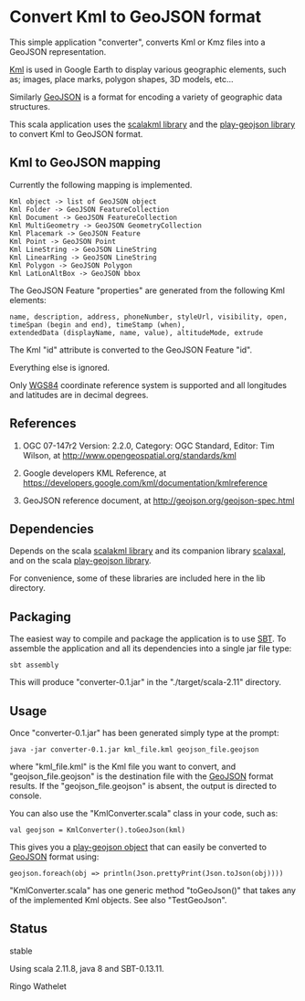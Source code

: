 # Convert Kml to GeoJSON format 

This simple application "converter", converts Kml or Kmz files into a GeoJSON representation. 

[Kml](https://developers.google.com/kml/documentation/kmlreference) is used in Google Earth to display 
various geographic elements, such as; images, place marks, polygon shapes, 3D models, etc...

Similarly [GeoJSON](http://geojson.org/) is a format for encoding a variety of geographic data structures.

This scala application uses the [scalakml library](https://github.com/workingDog/scalakml) and 
the [play-geojson library](https://github.com/jroper/play-geojson) to convert Kml to GeoJSON format.
 
## Kml to GeoJSON mapping

Currently the following mapping is implemented.

    Kml object -> list of GeoJSON object
    Kml Folder -> GeoJSON FeatureCollection
    Kml Document -> GeoJSON FeatureCollection
    Kml MultiGeometry -> GeoJSON GeometryCollection
    Kml Placemark -> GeoJSON Feature
    Kml Point -> GeoJSON Point
    Kml LineString -> GeoJSON LineString
    Kml LinearRing -> GeoJSON LineString
    Kml Polygon -> GeoJSON Polygon
    Kml LatLonAltBox -> GeoJSON bbox

The GeoJSON Feature "properties" are generated from the following Kml elements:

    name, description, address, phoneNumber, styleUrl, visibility, open, 
    timeSpan (begin and end), timeStamp (when),
    extendedData (displayName, name, value), altitudeMode, extrude
 
The Kml "id" attribute is converted to the GeoJSON Feature "id".

Everything else is ignored.
 
Only [WGS84](https://en.wikipedia.org/wiki/World_Geodetic_System) coordinate reference system 
is supported and all longitudes and latitudes are in decimal degrees.
 
## References
 
1) OGC 07-147r2 Version: 2.2.0, Category: OGC Standard, Editor: Tim Wilson, at http://www.opengeospatial.org/standards/kml

2) Google developers KML Reference, at https://developers.google.com/kml/documentation/kmlreference

3) GeoJSON reference document, at http://geojson.org/geojson-spec.html

## Dependencies

Depends on the scala [scalakml library](https://github.com/workingDog/scalakml)
and its companion library [scalaxal](https://github.com/workingDog/scalaxal), 
and on the scala [play-geojson library](https://github.com/jroper/play-geojson).

For convenience, some of these libraries are included here in the lib directory.

## Packaging

The easiest way to compile and package the application is to use [SBT](http://www.scala-sbt.org/).
To assemble the application and all its dependencies into a single jar file type:

    sbt assembly

This will produce "converter-0.1.jar" in the "./target/scala-2.11" directory.

## Usage

Once "converter-0.1.jar" has been generated simply type at the prompt:
 
    java -jar converter-0.1.jar kml_file.kml geojson_file.geojson
 
where "kml_file.kml" is the Kml file you want to convert, and "geojson_file.geojson" is the destination file 
with the [GeoJSON](http://geojson.org/) format results. If the "geojson_file.geojson" is absent, the output is directed to console.
 
You can also use the "KmlConverter.scala" class in your code, such as: 

    val geojson = KmlConverter().toGeoJson(kml)
    
This gives you a [play-geojson object](https://github.com/jroper/play-geojson) that 
can easily be converted to [GeoJSON](http://geojson.org/) format using:
  
    geojson.foreach(obj => println(Json.prettyPrint(Json.toJson(obj))))
  
"KmlConverter.scala" has one generic method "toGeoJson()" that takes any of the implemented Kml objects. 
See also "TestGeoJson".

## Status

stable

Using scala 2.11.8, java 8 and SBT-0.13.11.


Ringo Wathelet
